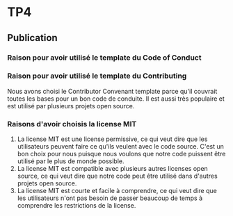 # TP4
## Publication
### Raison pour avoir utilisé le template du Code of Conduct
### Raison pour avoir utilisé le template du Contributing
Nous avons choisi le Contributor Convenant template parce qu'il couvrait toutes les bases pour un bon code de conduite. Il est aussi très populaire et est utilisé par plusieurs projets open source.
### Raisons d'avoir choisis la license MIT
1. La license MIT est une license permissive, ce qui veut dire que les utilisateurs peuvent faire ce qu'ils veulent avec le code source. C'est un bon choix pour nous puisque nous voulons que notre code puissent être utilisé par le plus de monde possible.
2. La license MIT est compatible avec plusieurs autres licenses open source, ce qui veut dire que notre code peut être utilisé dans d'autres projets open source.
3. La license MIT est courte et facile à comprendre, ce qui veut dire que les utilisateurs n'ont pas besoin de passer beaucoup de temps à comprendre les restrictions de la license.


